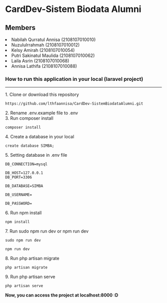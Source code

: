 # CardDev-Sistem Biodata Alumni

## Members

<li>Nabilah Qurratul Annisa (2108107010010)</li>
<li>Nuzululrrahmah (2108107010012)</li>
<li>Kelsy Amirah (2108107010054)</li>
<li>Putri Sakinatul Maulida (2108107010062)</li>
<li>Laila Asrin (2108107010068)</li>
<li>Annisa Lathifa (2108107010088)</li>

 ### How to run this application in your local (laravel project)
<hr>
1. Clone or download this repository
<pre><code>https://github.com/lthfaannisa/CardDev-SistemBiodataAlumni.git</code></pre>
2. Rename .env.example file to .env<br>
3. Run composer install
<pre><code>composer install</code></pre>
4. Create a database in your local
<pre><code>create database SIMBA;</code></pre>
5. Setting database in .env file
<pre><code>DB_CONNECTION=mysql<br>
DB_HOST=127.0.0.1<br>DB_PORT=3306<br>
DB_DATABASE=SIMBA<br>
DB_USERNAME=<your_username><br>
DB_PASSWORD=<your_password></code></pre>
6. Run npm install
<pre><code>npm install</code></pre>
7. Run sudo npm run dev or npm run dev
<pre><code>sudo npm run dev</code></pre>
<pre><code>npm run dev</code></pre>
8. Run php artisan migrate
<pre><code>php artisan migrate</code></pre>
9. Run php artisan serve
<pre><code>php artisan serve</code></pre>

<b>Now, you can access the project at localhost:8000 :D<b>
